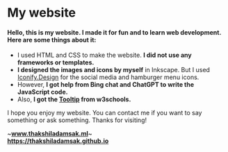 # My website
#### Hello, this is my website. I made it for fun and to learn web development. Here are some things about it:

- I used HTML and CSS to make the website. **I did not use any frameworks or templates.**
- **I designed the images and icons by myself** in Inkscape. But I used [Iconify.Design](https://iconify.design/) for the social media and hamburger menu icons.
- However, **I got help from Bing chat and ChatGPT to write the JavaScript code.**
- Also, **I got the [Tooltip](https://www.w3schools.com/css/css_tooltip.asp) from w3schools.**

I hope you enjoy my website. You can contact me if you want to say something or ask something. Thanks for visiting!


~<b title="The domain is not working anymore due to Freenom issues." target="_blank">www.thakshiladamsak.ml</b>~
<br>
<b title="Visit this until the main domain gets fixed." target="_blank">https://thakshiladamsak.github.io</b>
